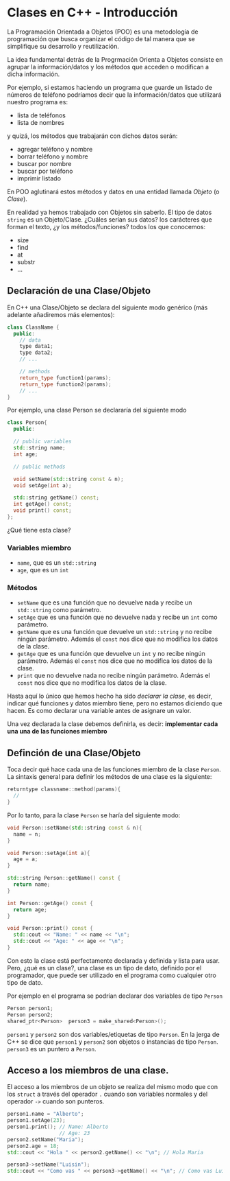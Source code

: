 # Clases en C++ - Introducción

La Programación Orientada a Objetos (POO) es una metodología de programación que busca organizar el código de tal manera que se simplifique su desarrollo y reutilización.

La idea fundamental detrás de la Progrmación Orienta a Objetos consiste en agrupar la información/datos y los métodos que acceden o modifican a dicha información.

Por ejemplo, si estamos haciendo un programa que guarde un listado de números de teléfono podríamos decir que la información/datos que utilizará nuestro programa es:
 * lista de teléfonos
 * lista de nombres

y quizá, los métodos que trabajarán con dichos datos serán:
  * agregar teléfono y nombre
  * borrar teléfono y nombre
  * buscar por nombre
  * buscar por teléfono
  * imprimir listado

En POO aglutinará estos métodos y datos en una entidad llamada *Objeto* (o *Clase*).

En realidad ya hemos trabajado con Objetos sin saberlo. El tipo de datos `string` es un Objeto/Clase. ¿Cuáles serían sus datos? los carácteres que forman el texto, ¿y los métodos/funciones? todos los que conocemos:
  * size
  * find
  * at
  * substr
  * ...

## Declaración de una Clase/Objeto

En C++ una Clase/Objeto se declara del siguiente modo genérico (más adelante añadiremos más elementos):

```cpp
class ClassName {
  public:
    // data
    type data1;
    type data2;
    // ...

    // methods
    return_type function1(params);
    return_type function2(params);
    // ... 
}
```

Por ejemplo, una clase Person se declararía del siguiente modo

```cpp
class Person{
  public:

  // public variables
  std::string name;
  int age;

  // public methods

  void setName(std::string const & n);
  void setAge(int a);

  std::string getName() const;
  int getAge() const;
  void print() const;
};
``` 

¿Qué tiene esta clase?

### Variables miembro
 * `name`, que es un `std::string`
 * `age`, que es un `int`

### Métodos
 * `setName` que es una función que no devuelve nada y recibe un `std::string` como parámetro.
 * `setAge` que es una función que no devuelve nada y recibe un `int` como parámetro.
 * `getName` que es una función que devuelve un `std::string` y no recibe ningún parámetro. Además el `const` nos dice que no modifica los datos de la clase.
 * `getAge` que es una función que devuelve un `int` y no recibe ningún parámetro. Además el `const` nos dice que no modifica los datos de la clase.
 * `print` que no devuelve nada no recibe ningún parámetro. Además el `const` nos dice que no modifica los datos de la clase.

Hasta aquí lo único que hemos hecho ha sido *declarar la clase*, es decir, indicar qué funciones y datos miembro tiene, pero no estamos diciendo que hacen. Es como declarar una variable antes de asignare un valor.

Una vez declarada la clase debemos definirla, es decir: **implementar cada una una de las funciones miembro**

## Definción de una Clase/Objeto

Toca decir qué hace cada una de las funciones miembro de la clase `Person`. La sintaxis general para definir los métodos de una clase es la siguiente:

```cpp
returntype classname::method(params){
  //
}
```
Por lo tanto, para la clase `Person` se haría del siguiente modo:

```cpp
void Person::setName(std::string const & n){
  name = n;
}

void Person::setAge(int a){
  age = a;
}

std::string Person::getName() const {
  return name;
}

int Person::getAge() const {
  return age;
}

void Person::print() const {
  std::cout << "Name: " << name << "\n";
  std::cout << "Age: " << age << "\n";
}

```

Con esto la clase está perfectamente declarada y definida y lista para usar. Pero, ¿qué es un clase?, una clase es un tipo de dato, definido por el programador, que puede ser utilizado en el programa como cualquier otro tipo de dato.

Por ejemplo en el programa se podrían declarar dos variables de tipo `Person`

```cpp
Person person1;
Person person2;
shared_ptr<Person>  person3 = make_shared<Person>();
```

`person1` y `person2` son dos variables/etiquetas de tipo `Person`. En la jerga de C++ se dice que `person1` y `person2` son objetos o instancias de tipo `Person`. `person3` es un puntero a `Person`.

## Acceso a los miembros de una clase.

El acceso a los miembros de un objeto se realiza del mismo modo que con los `struct` a través del operador `.` cuando son variables normales y del operador `->` cuando son punteros.

```cpp
person1.name = "Alberto";
person1.setAge(23);
person1.print(); // Name: Alberto
                 // Age: 23
person2.setName("Maria");
person2.age = 18;
std::cout << "Hola " << person2.getName() << "\n"; // Hola Maria

person3->setName("Luisin");
std::cout << "Como vas " << person3->getName() << "\n"; // Como vas Luisin

```

